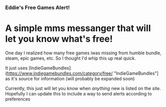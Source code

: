 ### Eddie's Free Games Alert!
# A simple mms messanger that will let you know what's free!

One day I realized how many free games iwas missing from humble bundle, steam, epic games, etc.
So I thought I'd whip this up real quick.

It just uses [IndieGameBundles](https://www.indiegamebundles.com/category/free/ "IndieGameBundles"] as it's source for information (will probably be expanded soon)

Currently, this just will let you know when _anything_ new is listed on the site. Hopefully I can update this to include a way to send alerts according to preferences
